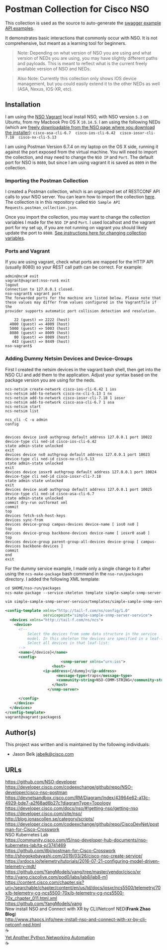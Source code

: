 # Postman Collection for Cisco NSO

This collection is used as the source to auto-generate the [swagger example API examples](https://developer.cisco.com/docs/nso/#!cisco-nso-swagger-api-docs). 

It demonstrates basic interactions that commonly occur with NSO. It is not comprehensive, but meant as a learning tool for beginners. 

> Note: Depending on what version of NSO you are using and what version of NEDs you are using, you may have slightly different paths and payloads. This is meant to reflect what is the current freely available version of NSO and NEDs. 

> Also Note: Currently this collection only shows IOS device management, but you could easily extend it to the other NEDs as well (ASA, Nexus, IOS-XR, etc). 

## Installation

I am using the [NSO Vagrant](https://github.com/NSO-developer/nso-vagrant) local install NSO, with NSO version `5.3` on Ubuntu, from my Macbook Pro  OS X `10.14.5`. I am using the following NEDs (which are [freely downloadable from the NSO page where you download the installer](https://developer.cisco.com/docs/nso/#!getting-nso)): `cisco-asa-cli-6.7  cisco-ios-cli-6.42  cisco-iosxr-cli-7.18  cisco-nx-cli-5.13`

I am using Postman Version 6.7.4 on my laptop on the OS X side, running it against the port exposed from the virtual machine. You will need to import the collection, and may need to change the `NSO IP` and `Port`. The default port for NSO is `8080`, but since I am using vagrant it is saved as `8009` in the collection. 

### Importing the Postman Collection

I created a Postman collection, which is an organized set of RESTCONF API calls to your NSO server. You can learn how to import the collection [here](https://learning.getpostman.com/docs/postman/collections/data_formats/#importing-postman-data). The collection is in this repository called `NSO Sample API Requests.postman_collection.json`. 

Once you import the collection, you may want to change the collection variables I made for the `NSO IP` and `Port`. I used localhost and the vagrant port for my set up, if you are not running on vagrant you should likely update the port to `8080`. [See instructions here for changing collection variables](https://learning.getpostman.com/docs/postman/environments_and_globals/variables#defining-collection-variables).

### Ports and Vagrant
If you are using vagrant, check what ports are mapped for the HTTP API (usually 8080) so your REST call path can be correct.
For example:
```
admin@ncs# exit
vagrant@vagrant:nso-run$ exit
logout
Connection to 127.0.0.1 closed.
nso-vagrant$ vagrant port
The forwarded ports for the machine are listed below. Please note that
these values may differ from values configured in the Vagrantfile if the
provider supports automatic port collision detection and resolution.

    22 (guest) => 2222 (host)
  4000 (guest) => 4009 (host)
  5000 (guest) => 5003 (host)
  8080 (guest) => 8009 (host)
    80 (guest) => 8089 (host)
   443 (guest) => 8449 (host)
nso-vagrant$
```

### Adding Dummy Netsim Devices and Device-Groups

First I created the netsim devices in the vagrant bash shell, then get into the NSO CLI and add them to the application. Adjust your syntax based on the package version you are using for the neds. 

```
ncs-netsim create-network cisco-ios-cli-6.42 1 ios
ncs-netsim add-to-network cisco-nx-cli-5.13 1 nx
ncs-netsim add-to-network cisco-iosxr-cli-7.18 1 iosxr
ncs-netsim add-to-network cisco-asa-cli-6.7 1 asa
ncs-netsim start
ncs-netsim list

ncs_cli -C -u admin
config


devices device ios0 authgroup default address 127.0.0.1 port 10022 device-type cli ned-id cisco-ios-cli-6.42
state admin-state unlocked
exit
devices device nx0 authgroup default address 127.0.0.1 port 10023 device-type cli ned-id cisco-nx-cli-5.13
state admin-state unlocked
exit
devices device iosxr0 authgroup default address 127.0.0.1 port 10024 device-type cli ned-id cisco-iosxr-cli-7.18
state admin-state unlocked
exit
devices device asa0 authgroup default address 127.0.0.1 port 10025 device-type cli ned-id cisco-asa-cli-6.7
state admin-state unlocked
commit dry-run outformat xml
commit
top
devices fetch-ssh-host-keys
devices sync-from
devices device-group campus-devices device-name [ ios0 nx0 ]
top
devices device-group backbone-devices device-name [ iosxr0 asa0 ]
top
devices device-group parent-group-all-devices device-group [ campus-devices backbone-devices ]
commit 
end
exit
```

For the dummy service example, I made only a single change to it after using the `ncs-make-package` bash command in the `nso-run/packages` directory. I added the following XML template:
```xml
cd $HOME/nso-run/packages
ncs-make-package --service-skeleton template simple-sample-snmp-server-service

vim simple-sample-snmp-server-service/templates/simple-sample-snmp-server-service-template.xml

<config-template xmlns="http://tail-f.com/ns/config/1.0"
                 servicepoint="simple-sample-snmp-server-service">
  <devices xmlns="http://tail-f.com/ns/ncs">
    <device>
      <!--
          Select the devices from some data structure in the service
          model. In this skeleton the devices are specified in a leaf-list.
          Select all devices in that leaf-list:
      -->
      <name>{/device}</name>
      <config>
                         <snmp-server xmlns="urn:ios">
                     <host>
			     <ip-address>{/dummy}</ip-address>
                       <message-type>traps</message-type>
                       <community-string>NSO-COMM-STRING</community-string>
                     </host>
                   </snmp-server>

      </config>
    </device>
  </devices>
</config-template>
vagrant@vagrant:packages$

```


## Author(s)

This project was written and is maintained by the following individuals:

* Jason Belk <jabelk@cisco.com>

## URLs
https://github.com/NSO-developer  
https://developer.cisco.com/codeexchange/github/repo/NSO-developer/cisco-nso-postman  
https://devnetsandbox.cisco.com/RM/Diagram/Index/43964e62-a13c-4929-bde7-a2f68ad6b27c?diagramType=Topology  
https://developer.cisco.com/docs/nso/#!getting-nso/getting-nso  
https://developer.cisco.com/site/nso/  
http://blog.jonascollen.se/category/scripts/  
https://developer.cisco.com/codeexchange/github/repo/CiscoDevNet/postman-for-Cisco-Crosswork  
NSO Kubernetes Lab  
https://community.cisco.com/t5/nso-developer-hub-documents/nso-kubernetes-lab/ta-p/3741469  
https://github.com/itbj/postman-for-Cisco-Crosswork  
http://shogokobayashi.com/2019/03/26/cisco-nso-create-service/  
https://xrdocs.io/telemetry/tutorials/2016-07-21-configuring-model-driven-telemetry-mdt/  
https://github.com/YangModels/yang/tree/master/vendor/cisco/xr  
http://yang.ciscolive.com/pod0/labs/lab8/lab8-m1  
https://content.cisco.com/chapter.sjs?uri=/searchable/chapter/content/en/us/td/docs/iosxr/ncs5500/telemetry/70x/b-telemetry-cg-ncs5500-70x/b-telemetry-cg-ncs5500-70x_chapter_011.html.xml  
https://github.com/YangModels/yang  
New install NSO and Connect with XR by CLI/Netconf NED(**Frank Zhao Blog**)  
http://www.zhaocs.info/new-install-nso-and-connect-with-xr-by-cli-netconf-ned.html  
:coffee:  
[Yet Another Python Networking Automation](https://0xf404.wordpress.com/portfolio/yet-another-python-networking-automation/)   
:coffee:  


